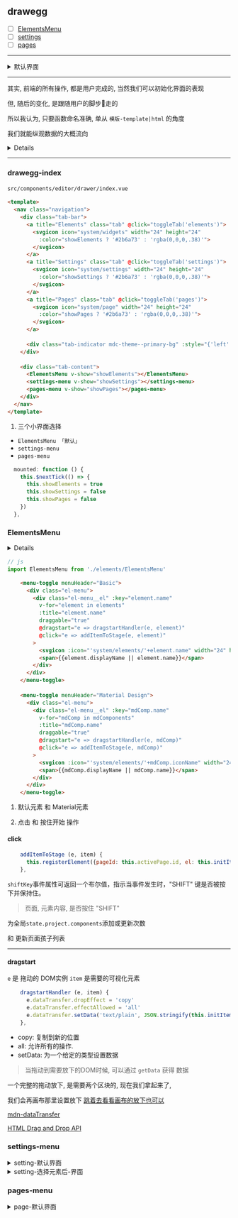## drawegg

- [ ] [ElementsMenu](#ElementsMenu)
- [ ] [settings](#settings-menu)
- [ ] [pages](#pages-menu)

---

<details>

<summary>默认界面</summary>


<img src="./imgs/editor-drawer-default.png" alt="drawegg editor" width="30%" />

</details>


---

其实, 前端的所有操作, 都是用户完成的, 当然我们可以初始化界面的表现

但, 随后的变化, 是跟随用户的脚步👣走的

所以我认为, 只要函数命名准确, 单从 `模版-template|html` 的角度

我们就能纵观数据的大概流向

<details>

说到底不就是

全局缓存「vuex」+ 本地缓存」+ 局部缓存「单个Vux」+ 远程缓存「Api」 = 数据 

显示 + 隐藏 .etc = 视图 

同步 + 异步 + 过滤 + Api请求「甚至可以归类成异步」= 行为 

所以才叫 `MvvC` - `Vue`

</details>

---

### drawegg-index

`src/components/editor/drawer/index.vue`

``` html
<template>
  <nav class="navigation">
    <div class="tab-bar">
      <a title="Elements" class="tab" @click="toggleTab('elements')">
        <svgicon icon="system/widgets" width="24" height="24"
          :color="showElements ? '#2b6a73' : 'rgba(0,0,0,.38)'">
        </svgicon>
      </a>
      <a title="Settings" class="tab" @click="toggleTab('settings')">
        <svgicon icon="system/settings" width="24" height="24"
          :color="showSettings ? '#2b6a73' : 'rgba(0,0,0,.38)'">
        </svgicon>
      </a>
      <a title="Pages" class="tab" @click="toggleTab('pages')">
        <svgicon icon="system/page" width="24" height="24"
          :color="showPages ? '#2b6a73' : 'rgba(0,0,0,.38)'">
        </svgicon>
      </a>

      <div class="tab-indicator mdc-theme--primary-bg" :style="{'left': indiLeft, 'right': indiRight}"></div>
    </div>

    <div class="tab-content">
      <ElementsMenu v-show="showElements"></ElementsMenu>
      <settings-menu v-show="showSettings"></settings-menu>
      <pages-menu v-show="showPages"></pages-menu>
    </div>
  </nav>
</template>
```

1. 三个小界面选择

- `ElementsMenu 「默认」`
- `settings-menu`
- `pages-menu`

``` js
  mounted: function () {
    this.$nextTick(() => {
      this.showElements = true
      this.showSettings = false
      this.showPages = false
    })
  },
```

### ElementsMenu

<details>

元素-默认界面

<img src="./imgs/editor-drawer-default.png" alt="drawegg editor" width="30%" />

</details>

``` js
// js
import ElementsMenu from './elements/ElementsMenu'
```

``` html
    <menu-toggle menuHeader="Basic">
      <div class="el-menu">
        <div class="el-menu__el" :key="element.name"
          v-for="element in elements"
          :title="element.name"
          draggable="true"
          @dragstart="e => dragstartHandler(e, element)"
          @click="e => addItemToStage(e, element)"
        >
          <svgicon :icon="'system/elements/'+element.name" width="24" height="24" color="rgba(0,0,0,.87)"></svgicon>
          <span>{{element.displayName || element.name}}</span>
        </div>
      </div>
    </menu-toggle>

    <menu-toggle menuHeader="Material Design">
      <div class="el-menu">
        <div class="el-menu__el" :key="mdComp.name"
          v-for="mdComp in mdComponents"
          :title="mdComp.name"
          draggable="true"
          @dragstart="e => dragstartHandler(e, mdComp)"
          @click="e => addItemToStage(e, mdComp)"
        >
          <svgicon :icon="'system/elements/'+mdComp.iconName" width="24" height="24" color="rgba(0,0,0,.87)"></svgicon>
          <span>{{mdComp.displayName || mdComp.name}}</span>
        </div>
      </div>
    </menu-toggle>
```

1. 默认元素 和 Material元素

2. 点击 和 按住开始 操作

#### click

``` js
    addItemToStage (e, item) {
      this.registerElement({pageId: this.activePage.id, el: this.initItem(item), global: e.shiftKey})
    },
```

`shiftKey`事件属性可返回一个布尔值，指示当事件发生时，"SHIFT" 键是否被按下并保持住。

> 页面, 元素内容, 是否按住 "SHIFT"

为全局`state.project.components`添加或更新次数

和 更新页面孩子列表

---

#### dragstart

`e` 是 拖动的 DOM实例
`item` 是需要的可视化元素

``` js
    dragstartHandler (e, item) {
      e.dataTransfer.dropEffect = 'copy'
      e.dataTransfer.effectAllowed = 'all'
      e.dataTransfer.setData('text/plain', JSON.stringify(this.initItem(item)))
    },
```

- copy: 复制到新的位置
- all: 允许所有的操作.
- setData: 为一个给定的类型设置数据

> 当拖动到需要放下的DOM时候, 可以通过 `getData` 获得 数据

一个完整的拖动放下, 是需要两个区块的, 现在我们拿起来了,

我们会再画布那里设置放下 [跳着去看看画布的放下也可以](./editor.main.md#drop)

[mdn-dataTransfer](https://developer.mozilla.org/zh-CN/docs/Web/API/DataTransfer#setData.28.29)

[HTML Drag and Drop API](https://developer.mozilla.org/en-US/docs/Web/API/HTML_Drag_and_Drop_API)





### settings-menu

<details>

<summary>setting-默认界面</summary>

<img src="./imgs/drawer-setting.png" alt="drawegg setting" width="30%" />

</details>

<details>

<summary>setting-选择元素后-界面</summary>

![drawegg editor](./imgs/drawer-setting-se.png)

</details>

### pages-menu

<details>

<summary>page-默认界面</summary>

<img src="./imgs/drawer-page.png" alt="drawegg page" width="30%" />

</details>